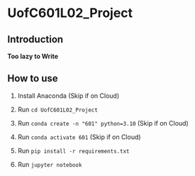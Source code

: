 # UofC601L02_Project

## Introduction

**Too lazy to Write**

## How to use

1. Install Anaconda (Skip if on Cloud)

2. Run `cd UofC601L02_Project`

3. Run `conda create -n "601" python=3.10` (Skip if on Cloud)

4. Run `conda activate 601` (Skip if on Cloud)

5. Run `pip install -r requirements.txt`

6. Run `jupyter notebook`